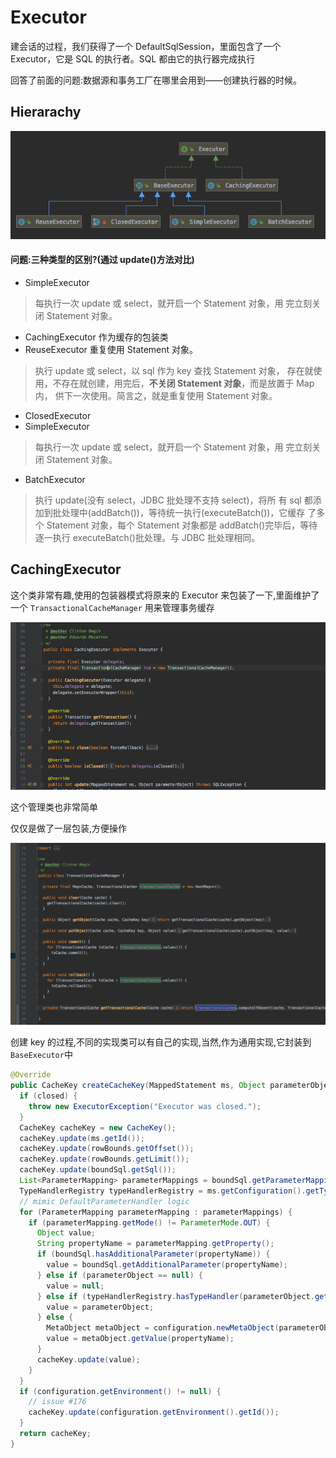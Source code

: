# Executor

建会话的过程，我们获得了一个 DefaultSqlSession，里面包含了一个 Executor，它是 SQL 的执行者。SQL 都由它的执行器完成执行

回答了前面的问题:数据源和事务工厂在哪里会用到——创建执行器的时候。

## Hierarachy

![image-20200222195922137](../../assets/image-20200222195922137-3354958.png)

#### 问题:三种类型的区别?(通过 update()方法对比)

-  SimpleExecutor

  > 每执行一次 update 或 select，就开启一个 Statement 对象，用 完立刻关闭 Statement 对象。

- CachingExecutor 作为缓存的包装类
- ReuseExecutor 重复使用 Statement 对象。

> 执行 update 或 select，以 sql 作为 key 查找 Statement 对象， 存在就使用，不存在就创建，用完后，**不关闭 Statement 对象**，而是放置于 Map 内， 供下一次使用。简言之，就是重复使用 Statement 对象。

- ClosedExecutor 
- SimpleExecutor

> 每执行一次 update 或 select，就开启一个 Statement 对象，用 完立刻关闭 Statement 对象。

- BatchExecutor

> 执行 update(没有 select，JDBC 批处理不支持 select)，将所 有 sql 都添加到批处理中(addBatch())，等待统一执行(executeBatch())，它缓存 了多个 Statement 对象，每个 Statement 对象都是 addBatch()完毕后，等待逐一执行 executeBatch()批处理。与 JDBC 批处理相同。

## CachingExecutor 

这个类非常有趣,使用的包装器模式将原来的 Executor 来包装了一下,里面维护了一个 `TransactionalCacheManager` 用来管理事务缓存

![image-20200222200422735](../../assets/image-20200222200422735.png)

这个管理类也非常简单

仅仅是做了一层包装,方便操作

![image-20200222200540176](../../assets/image-20200222200540176.png)

创建 key 的过程,不同的实现类可以有自己的实现,当然,作为通用实现,它封装到`BaseExecutor`中

```java
@Override
public CacheKey createCacheKey(MappedStatement ms, Object parameterObject, RowBounds rowBounds, BoundSql boundSql) {
  if (closed) {
    throw new ExecutorException("Executor was closed.");
  }
  CacheKey cacheKey = new CacheKey();
  cacheKey.update(ms.getId());
  cacheKey.update(rowBounds.getOffset());
  cacheKey.update(rowBounds.getLimit());
  cacheKey.update(boundSql.getSql());
  List<ParameterMapping> parameterMappings = boundSql.getParameterMappings();
  TypeHandlerRegistry typeHandlerRegistry = ms.getConfiguration().getTypeHandlerRegistry();
  // mimic DefaultParameterHandler logic
  for (ParameterMapping parameterMapping : parameterMappings) {
    if (parameterMapping.getMode() != ParameterMode.OUT) {
      Object value;
      String propertyName = parameterMapping.getProperty();
      if (boundSql.hasAdditionalParameter(propertyName)) {
        value = boundSql.getAdditionalParameter(propertyName);
      } else if (parameterObject == null) {
        value = null;
      } else if (typeHandlerRegistry.hasTypeHandler(parameterObject.getClass())) {
        value = parameterObject;
      } else {
        MetaObject metaObject = configuration.newMetaObject(parameterObject);
        value = metaObject.getValue(propertyName);
      }
      cacheKey.update(value);
    }
  }
  if (configuration.getEnvironment() != null) {
    // issue #176
    cacheKey.update(configuration.getEnvironment().getId());
  }
  return cacheKey;
}
```

